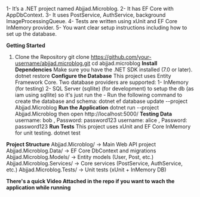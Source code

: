 1- It’s a .NET project named Abjjad.Microblog.
2- It has EF Core with AppDbContext.
3- It uses PostService, AuthService, background ImageProcessingQueue.
4- Tests are written using xUnit and EF Core InMemory provider.
5- You want clear setup instructions including how to set up the database.

**Getting Started**
1. Clone the Repository
git clone https://github.com/your-username/abjjad.microblog.git
cd abjjad.microblog
**Install Dependencies**
Make sure you have the .NET SDK installed (7.0 or later).
dotnet restore
**Configure the Database**
This project uses Entity Framework Core.
Two database providers are supported:
1- InMemory (for testing)
2- SQL Server (sqllite) (for development)
   to setup the db (as iam using sqllite) so it's just run the
       - Run the following command to create the database and schema:
            dotnet ef database update --project Abjjad.Microblog
**Run the Application**
dotnet run --project Abjjad.Microblog
then open http://localhost:5000/
**Testing Data**
username: bob , Password: password123
username: alice , Password: password123
**Run Tests**
This project uses xUnit and EF Core InMemory for unit testing.
dotnet test


**Project Structure**
Abjjad.Microblog/        → Main Web API project
Abjjad.Microblog.Data/   → EF Core DbContext and migrations
Abjjad.Microblog.Models/ → Entity models (User, Post, etc.)
Abjjad.Microblog.Services/ → Core services (PostService, AuthService, etc.)
Abjjad.Microblog.Tests/  → Unit tests (xUnit + InMemory DB)

**There's a quick Video Attached in the repo if you want to wach the application while running**

